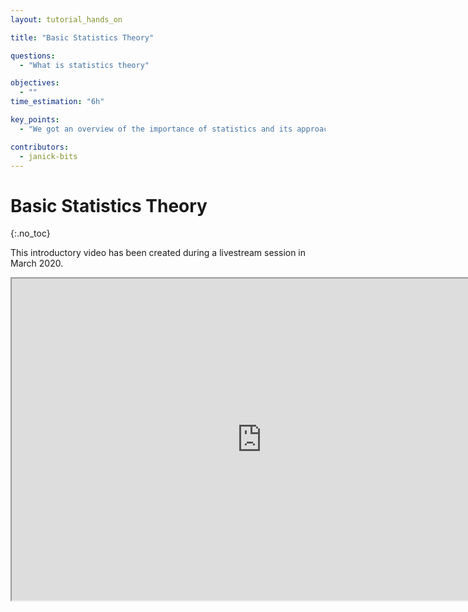 ```yaml
---
layout: tutorial_hands_on

title: "Basic Statistics Theory"

questions:
  - "What is statistics theory"

objectives:
  - ""
time_estimation: "6h"

key_points:
  - "We got an overview of the importance of statistics and its approaches"

contributors:
  - janick-bits
---
```


# Basic Statistics Theory 
{:.no_toc}

This introductory video has been created during a livestream session in March 2020.

<iframe src="https://www.youtube.com/embed/Zd9FkB348zk" allowfullscreen="" allow="accelerometer; autoplay; encrypted-media; gyroscope; picture-in-picture" height="515px" style="display: inline-block;" width="800px" title=""></iframe>
